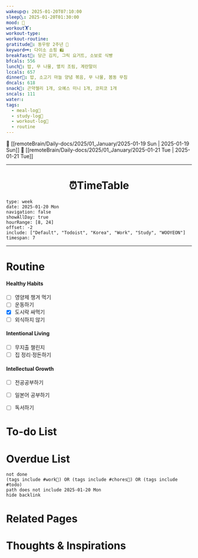 ```yaml
---
wakeup🌞: 2025-01-20T07:10:00
sleep🌜: 2025-01-20T01:30:00
mood: 🥱
workout🏋️: 
workout-type: 
workout-routine: 
gratitude🙏: 동우랑 2주년 💝
keyword🗝️: 다이소 쇼핑 🛍️
breakfast🍳: 당근 김치, 그릭 요거트, 소보로 식빵
bfcals: 556
lunch🍚: 밥, 무 나물, 멸치 조림, 계란말이
lccals: 657
dinner🥗: 밥, 소고기 마늘 양념 볶음, 무 나물, 봄동 무침
dncals: 618
snack🍬: 곤약젤리 1개, 오예스 미니 1개, 코피코 1개
sncals: 111
water💧: 
tags:
  - meal-log📝
  - study-log📓
  - workout-log💪
  - routine
---
```


🔺 [[remoteBrain/Daily-docs/2025/01_January/2025-01-19 Sun | 2025-01-19 Sun]]
🔻 [[remoteBrain/Daily-docs/2025/01_January/2025-01-21 Tue | 2025-01-21 Tue]]
___
<h1> <center>⏰TimeTable </center> </h1>

```gEvent
type: week
date: 2025-01-20 Mon
navigation: false
showAllDay: true
hourRange: [8, 24]
offset: -2
include: ["Default", "Todoist", "Korea", "Work", "Study", "WOOYEON"]
timespan: 7
```

--- 


# Routine 

####  Healthy Habits
- [ ] 영양제 챙겨 먹기
- [ ] 운동하기
- [x] 도시락 싸먹기
- [ ] 외식하지 않기 

####  Intentional Living 
- [ ] 무지출 챌린지 
- [ ] 집 정리·정돈하기

#### Intellectual Growth
- [ ] 전공공부하기
- [ ] 일본어 공부하기
- [ ] 독서하기



# To-do List


# Overdue List
```tasks
not done
(tags include #work💼) OR (tags include #chores🧺) OR (tags include #todo)
path does not include 2025-01-20 Mon
hide backlink
```

# Related Pages



# Thoughts & Inspirations

